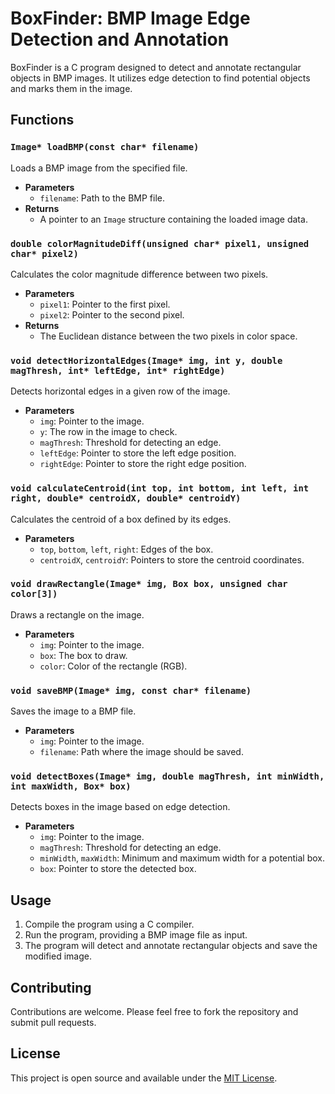 # BoxFinder: BMP Image Edge Detection and Annotation

BoxFinder is a C program designed to detect and annotate rectangular objects in BMP images. It utilizes edge detection to find potential objects and marks them in the image.

## Functions

### `Image* loadBMP(const char* filename)`

Loads a BMP image from the specified file.

- **Parameters**
  - `filename`: Path to the BMP file.
- **Returns**
  - A pointer to an `Image` structure containing the loaded image data.

### `double colorMagnitudeDiff(unsigned char* pixel1, unsigned char* pixel2)`

Calculates the color magnitude difference between two pixels.

- **Parameters**
  - `pixel1`: Pointer to the first pixel.
  - `pixel2`: Pointer to the second pixel.
- **Returns**
  - The Euclidean distance between the two pixels in color space.

### `void detectHorizontalEdges(Image* img, int y, double magThresh, int* leftEdge, int* rightEdge)`

Detects horizontal edges in a given row of the image.

- **Parameters**
  - `img`: Pointer to the image.
  - `y`: The row in the image to check.
  - `magThresh`: Threshold for detecting an edge.
  - `leftEdge`: Pointer to store the left edge position.
  - `rightEdge`: Pointer to store the right edge position.

### `void calculateCentroid(int top, int bottom, int left, int right, double* centroidX, double* centroidY)`

Calculates the centroid of a box defined by its edges.

- **Parameters**
  - `top`, `bottom`, `left`, `right`: Edges of the box.
  - `centroidX`, `centroidY`: Pointers to store the centroid coordinates.

### `void drawRectangle(Image* img, Box box, unsigned char color[3])`

Draws a rectangle on the image.

- **Parameters**
  - `img`: Pointer to the image.
  - `box`: The box to draw.
  - `color`: Color of the rectangle (RGB).

### `void saveBMP(Image* img, const char* filename)`

Saves the image to a BMP file.

- **Parameters**
  - `img`: Pointer to the image.
  - `filename`: Path where the image should be saved.

### `void detectBoxes(Image* img, double magThresh, int minWidth, int maxWidth, Box* box)`

Detects boxes in the image based on edge detection.

- **Parameters**
  - `img`: Pointer to the image.
  - `magThresh`: Threshold for detecting an edge.
  - `minWidth`, `maxWidth`: Minimum and maximum width for a potential box.
  - `box`: Pointer to store the detected box.

## Usage

1. Compile the program using a C compiler.
2. Run the program, providing a BMP image file as input.
3. The program will detect and annotate rectangular objects and save the modified image.

## Contributing

Contributions are welcome. Please feel free to fork the repository and submit pull requests.

## License

This project is open source and available under the [MIT License](LICENSE).

